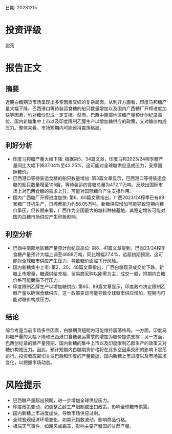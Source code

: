 
日期: 20231215

# 投资评级

震荡

# 报告正文

## 摘要

近期白糖期货市场呈现出多空因素交织的复杂局面。从利好方面看，印度马邦糖产量大幅下降、巴西港口等待装运食糖的船只数量增加以及国内广西糖厂开榨进度加快等因素，均对糖价形成一定支撑。然而，巴西中南部地区糖产量预计创纪录高位、国内新糖集中上市以及印度限制乙醇生产以增加糖供应的政策，又对糖价构成压力。整体来看，市场短期内可能维持震荡格局。

## 利好分析

* 印度马邦糖产量大幅下降: 根据第5、34篇文章，印度马邦2023/24榨季糖产量同比大幅下降37.04%至42.25%，这可能对全球糖供应造成压力，支撑国际糖价。
* 巴西港口等待装运食糖的船只数量增加: 第3篇文章显示，巴西港口等待装运食糖的船只数量增至105艘，等待装运的食糖总量为472.11万吨，反映出国际市场上对巴西食糖的需求上升，可能对国际糖价产生支撑作用。
* 国内广西糖厂开榨进度加快: 第6、60篇文章指出，广西2023/24榨季已有69家糖厂开机生产，日榨蔗能力约56.05万吨，新糖供应增加可能导致短期内糖价承压，但长期来看，广西作为全国最大的糖料种植基地，其稳定增长可能对国内白糖市场供应产生积极影响。

## 利空分析

* 巴西中南部地区糖产量预计创纪录高位: 第8、41篇文章提到，巴西23/24榨季食糖产量预计大幅上调至4688万吨，同比增幅27.4%，远超初期预测，这可能对全球糖市供应产生压力，导致糖价面临下行风险。
* 国内新糖集中上市: 第2、20、48篇文章指出，广西白糖现货成交价下跌，新糖上市增量，糖源供给充裕，贸易商采购以刚需为主，成交一般，短期内白糖价格可能面临下行压力。
* 印度限制乙醇生产以增加糖供应: 第65、89篇文章显示，印度政府决定限制乙醇产量以确保食糖供应，这一政策变动可能导致全球糖市供应增加，短期内可能对糖价构成压力。

## 结论

综合考量当前市场多空因素，白糖期货短期内可能维持震荡格局。一方面，印度马邦糖产量的大幅下降和巴西港口食糖装运需求的增加为糖价提供支撑；另一方面，巴西创纪录的糖产量预期、国内新糖的集中上市以及印度限制乙醇生产的政策又对糖价构成压力。因此，预计短期内白糖期货价格将在此多空因素交织的影响下震荡运行。投资者应密切关注巴西和印度的产量数据、国内新糖上市进度以及市场需求变化，以把握市场动态。

# 风险提示

* 巴西糖产量超出预期，进一步增加全球供应压力。
* 印度政策变动，如调整乙醇生产限制或出口政策，影响全球糖市供需。
* 国内新糖上市进度加快，导致市场供应过剩。
* 全球宏观经济环境变化，如美元指数波动，影响商品价格。
* 极端天气事件，如飓风或霜冻，影响主要产糖国的甘蔗产量。
